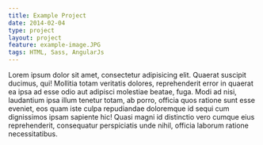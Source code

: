 ```yaml
---
title: Example Project
date: 2014-02-04
type: project
layout: project
feature: example-image.JPG
tags: HTML, Sass, AngularJs
---
```


Lorem ipsum dolor sit amet, consectetur adipisicing elit. Quaerat suscipit ducimus, qui! Mollitia totam veritatis dolores, reprehenderit error in quaerat ea ipsa ad esse odio aut adipisci molestiae beatae, fuga. Modi ad nisi, laudantium ipsa illum tenetur totam, ab porro, officia quos ratione sunt esse eveniet, eos quam iste culpa repudiandae doloremque id sequi cum dignissimos ipsam sapiente hic! Quasi magni id distinctio vero cumque eius reprehenderit, consequatur perspiciatis unde nihil, officia laborum ratione necessitatibus.